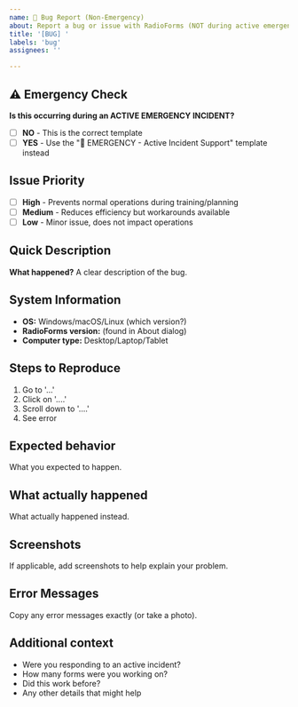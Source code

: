 ```yaml
---
name: 🐛 Bug Report (Non-Emergency)
about: Report a bug or issue with RadioForms (NOT during active emergencies)
title: '[BUG] '
labels: 'bug'
assignees: ''

---
```


## ⚠️ Emergency Check
**Is this occurring during an ACTIVE EMERGENCY INCIDENT?**
- [ ] **NO** - This is the correct template
- [ ] **YES** - Use the "🚨 EMERGENCY - Active Incident Support" template instead

## Issue Priority
- [ ] **High** - Prevents normal operations during training/planning
- [ ] **Medium** - Reduces efficiency but workarounds available
- [ ] **Low** - Minor issue, does not impact operations

## Quick Description
**What happened?** A clear description of the bug.

## System Information
- **OS:** Windows/macOS/Linux (which version?)
- **RadioForms version:** (found in About dialog)
- **Computer type:** Desktop/Laptop/Tablet

## Steps to Reproduce
1. Go to '...'
2. Click on '....'
3. Scroll down to '....'
4. See error

## Expected behavior
What you expected to happen.

## What actually happened
What actually happened instead.

## Screenshots
If applicable, add screenshots to help explain your problem.

## Error Messages
Copy any error messages exactly (or take a photo).

## Additional context
- Were you responding to an active incident?
- How many forms were you working on?
- Did this work before?
- Any other details that might help